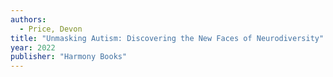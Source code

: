 ```yaml
---
authors:
  - Price, Devon
title: "Unmasking Autism: Discovering the New Faces of Neurodiversity"
year: 2022
publisher: "Harmony Books"
---
```

